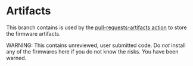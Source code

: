 # Artifacts

This branch contains is used by the [pull-requests-artifacts action](https://github.com/gavv/pull-request-artifacts) to store the firmware artifacts.

WARNING: This contains unreviewed, user submitted code. Do *not* install any of the firmwares here if you do not know the risks. You have been warned.
